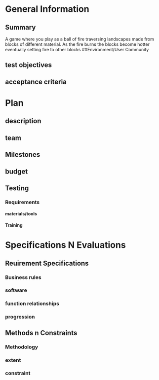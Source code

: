 # General Information
## Summary
A game where you play as a ball of fire traversing landscapes made from blocks of different material. As the fire burns the blocks become hotter eventually setting fire to other blocks 
##Environment/User Community

## test objectives

## acceptance criteria

# Plan
## description

## team

## Milestones

## budget

## Testing
### Requirements

#### materials/tools 

#### Training 

# Specifications N Evaluations
## Reuirement Specifications
### Business rules

### software

### function relationships

### progression

## Methods n Constraints
### Methodology

### extent

### constraint
